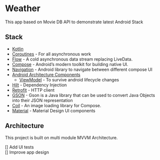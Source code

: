 
# Weather
 This app based on Movie DB API to demonstrate latest Android Stack


## Stack

- [Kotlin](https://kotlinlang.org/)
- [Coroutines](https://kotlinlang.org/docs/reference/coroutines-overview.html) - For all asynchronous work
- [Flow](https://kotlin.github.io/kotlinx.coroutines/kotlinx-coroutines-core/kotlinx.coroutines.flow/-flow/) - A cold asynchronous data stream replacing LiveData.
- [Compose](https://developer.android.com/jetpack/compose) - Android’s modern toolkit for building native UI.
- [Navigation](https://developer.android.com/guide/navigation) - Android library to navigate between different compose UI
- [Android Architecture Components](https://developer.android.com/topic/libraries/architecture)
  - [ViewModel](https://developer.android.com/topic/libraries/architecture/viewmodel) - To survive android lifecycle changes
- [Hilt](https://dagger.dev/hilt/) - Dependency Injection
- [Retrofit](https://square.github.io/retrofit/) - HTTP client
- [GSON](https://github.com/google/gson) - Gson is a Java library that can be used to convert Java Objects into their JSON representation
- [Coil](https://github.com/coil-kt/coil) - An image loading library for Compose.
- [Material](https://github.com/material-components/material-components-android) - Material Design UI components

## Architecture

This project is built on multi module MVVM Architecture.

[] Add UI tests<br />
[] Improve app design<br />

